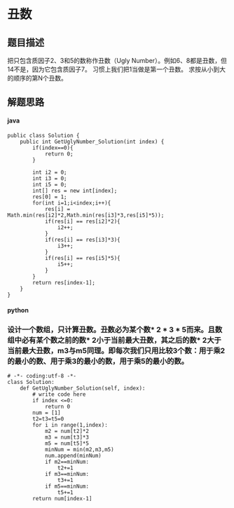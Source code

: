 # 丑数
## 题目描述
把只包含质因子2、3和5的数称作丑数（Ugly Number）。例如6、8都是丑数，但14不是，因为它包含质因子7。 习惯上我们把1当做是第一个丑数。
求按从小到大的顺序的第N个丑数。
## 解题思路
#### java
```
public class Solution {
    public int GetUglyNumber_Solution(int index) {
        if(index==0){
            return 0;
        }
       
        int i2 = 0;
        int i3 = 0;
        int i5 = 0;
        int[] res = new int[index];
        res[0] = 1;
        for(int i=1;i<index;i++){
            res[i] = Math.min(res[i2]*2,Math.min(res[i3]*3,res[i5]*5));
            if(res[i] == res[i2]*2){
                i2++;
            }
            if(res[i] == res[i3]*3){
                i3++;
            }
            if(res[i] == res[i5]*5){
                i5++;
            }
        }
        return res[index-1];
    }
}
```
#### python
### 设计一个数组，只计算丑数。丑数必为某个数* 2 * 3 * 5而来。且数组中必有某个数之前的数* 2小于当前最大丑数，其之后的数* 2大于当前最大丑数，m3与m5同理。即每次我们只用比较3个数：用于乘2的最小的数、用于乘3的最小的数，用于乘5的最小的数。
```
# -*- coding:utf-8 -*-
class Solution:
    def GetUglyNumber_Solution(self, index):
        # write code here
        if index <=0:
            return 0
        num = [1]
        t2=t3=t5=0
        for i in range(1,index):
            m2 = num[t2]*2
            m3 = num[t3]*3
            m5 = num[t5]*5
            minNum = min(m2,m3,m5)
            num.append(minNum)
            if m2==minNum:
                t2+=1
            if m3==minNum:
                t3+=1
            if m5==minNum:
                t5+=1
        return num[index-1]
```
